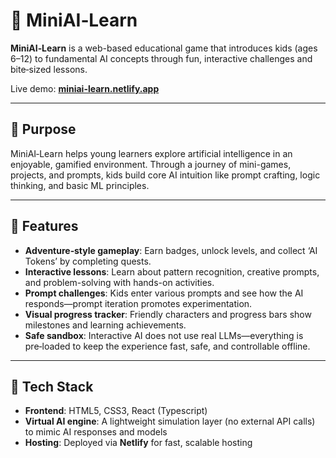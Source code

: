 # 📘 MiniAI‑Learn 

**MiniAI‑Learn** is a web-based educational game that introduces kids (ages 6–12) to fundamental AI concepts through fun, interactive challenges and bite‑sized lessons.

Live demo: **[miniai-learn.netlify.app](https://miniai-learn.netlify.app)**

---

## 🎯 Purpose

MiniAI‑Learn helps young learners explore artificial intelligence in an enjoyable, gamified environment. Through a journey of mini-games, projects, and prompts, kids build core AI intuition like prompt crafting, logic thinking, and basic ML principles.

---

## 🚀 Features

- **Adventure‑style gameplay**: Earn badges, unlock levels, and collect ‘AI Tokens’ by completing quests.
- **Interactive lessons**: Learn about pattern recognition, creative prompts, and problem-solving with hands-on activities.
- **Prompt challenges**: Kids enter various prompts and see how the AI responds—prompt iteration promotes experimentation.
- **Visual progress tracker**: Friendly characters and progress bars show milestones and learning achievements.
- **Safe sandbox**: Interactive AI does not use real LLMs—everything is pre‑loaded to keep the experience fast, safe, and controllable offline.

---

## 🧱 Tech Stack

- **Frontend**: HTML5, CSS3, React (Typescript)
- **Virtual AI engine**: A lightweight simulation layer (no external API calls) to mimic AI responses and models
- **Hosting**: Deployed via **Netlify** for fast, scalable hosting
